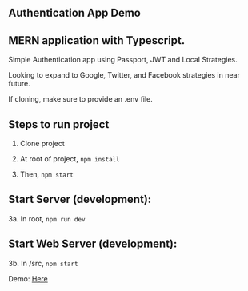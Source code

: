 ## Authentication App Demo

MERN application with Typescript. 
---

Simple Authentication app using Passport, JWT and Local Strategies. 

Looking to expand to Google, Twitter, and Facebook strategies in near future.

If cloning, make sure to provide an .env file. 

Steps to run project
---

1. Clone project

2. At root of project, `npm install`

3. Then, `npm start`

Start Server (development):
---

3a. In root, `npm run dev`

Start Web Server (development):
---

3b. In /src, `npm start`

Demo: [Here](https://authentication-project-bykevin.herokuapp.com)
